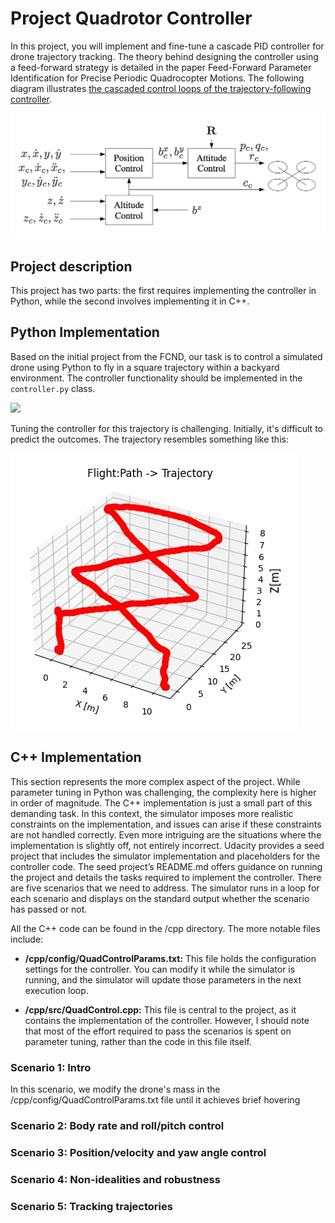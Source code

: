 # Project Quadrotor Controller

In this project, you will implement and fine-tune a cascade PID controller for drone trajectory tracking. The theory behind designing the controller using a feed-forward strategy is detailed in the paper Feed-Forward Parameter Identification for Precise Periodic Quadrocopter Motions. The following diagram illustrates [the cascaded control loops of the trajectory-following controller](https://www.dynsyslab.org/wp-content/papercite-data/pdf/schoellig-acc12.pdf).

![](https://github.com/1Px-Vision/UAV-Control-Physics-Informed-Machine-Learning/blob/main/Project_Building_a_Controller/cascade_control_from_article.png)

## Project description

This project has two parts: the first requires implementing the controller in Python, while the second involves implementing it in C++.

## Python Implementation

Based on the initial project from the FCND, our task is to control a simulated drone using Python to fly in a square trajectory within a backyard environment. The controller functionality should be implemented in the ````controller.py```` class. 

![](https://github.com/1Px-Vision/UAV-Control-Physics-Informed-Machine-Learning/blob/main/Project_Building_a_Controller/python-simulator-1.gif)

Tuning the controller for this trajectory is challenging. Initially, it's difficult to predict the outcomes. The trajectory resembles something like this:

![](https://github.com/1Px-Vision/UAV-Control-Physics-Informed-Machine-Learning/blob/main/Project_Building_a_Controller/Trajectory.jpg)

## C++ Implementation

This section represents the more complex aspect of the project. While parameter tuning in Python was challenging, the complexity here is higher in order of magnitude. The C++ implementation is just a small part of this demanding task. In this context, the simulator imposes more realistic constraints on the implementation, and issues can arise if these constraints are not handled correctly. Even more intriguing are the situations where the implementation is slightly off, not entirely incorrect. Udacity provides a seed project that includes the simulator implementation and placeholders for the controller code. The seed project’s README.md offers guidance on running the project and details the tasks required to implement the controller. There are five scenarios that we need to address. The simulator runs in a loop for each scenario and displays on the standard output whether the scenario has passed or not.

All the C++ code can be found in the /cpp directory. The more notable files include:

* **/cpp/config/QuadControlParams.txt:** This file holds the configuration settings for the controller. You can modify it while the simulator is running, and the simulator will update those parameters in the next execution loop.

* **/cpp/src/QuadControl.cpp:** This file is central to the project, as it contains the implementation of the controller. However, I should note that most of the effort required to pass the scenarios is spent on parameter tuning, rather than the code in this file itself.

### Scenario 1: Intro

In this scenario, we modify the drone's mass in the /cpp/config/QuadControlParams.txt file until it achieves brief hovering


### Scenario 2: Body rate and roll/pitch control

### Scenario 3: Position/velocity and yaw angle control

### Scenario 4: Non-idealities and robustness

### Scenario 5: Tracking trajectories
